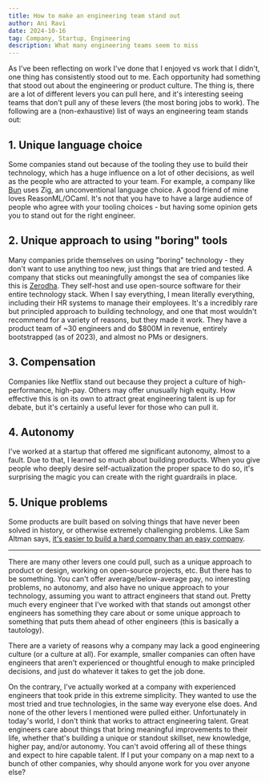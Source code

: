 ```yaml
---
title: How to make an engineering team stand out
author: Ani Ravi
date: 2024-10-16
tag: Company, Startup, Engineering
description: What many engineering teams seem to miss
---
```


As I've been reflecting on work I've done that I enjoyed vs work that I didn't, one thing has consistently stood out to me. Each opportunity had something that stood out about the engineering or product culture. The thing is, there are a lot of different levers you can pull here, and it's interesting seeing teams that don't pull any of these levers (the most boring jobs to work). The following are a (non-exhaustive) list of ways an engineering team stands out:

## 1. Unique language choice

Some companies stand out because of the tooling they use to build their technology, which has a huge influence on a lot of other decisions, as well as the people who are attracted to your team. For example, a company like [Bun](https://bun.sh/) uses Zig, an unconventional language choice. A good friend of mine loves ReasonML/OCaml. It's not that you have to have a large audience of people who agree with your tooling choices - but having some opinion gets you to stand out for the right engineer.

## 2. Unique approach to using "boring" tools

Many companies pride themselves on using "boring" technology - they don't want to use anything too new, just things that are tried and tested. A company that sticks out meaningfully amongst the sea of companies like this is [Zerodha](https://zerodha.tech/). They self-host and use open-source software for their entire technology stack. When I say everything, I mean literally everything, including their HR systems to manage their employees. It's a incredibly rare but principled approach to building technology, and one that most wouldn't recommend for a variety of reasons, but they made it work. They have a product team of ~30 engineers and do $800M in revenue, entirely bootstrapped (as of 2023), and almost no PMs or designers.

## 3. Compensation

Companies like Netflix stand out because they project a culture of high-performance, high-pay. Others may offer unusually high equity. How effective this is on its own to attract great engineering talent is up for debate, but it's certainly a useful lever for those who can pull it.

## 4. Autonomy

I've worked at a startup that offered me significant autonomy, almost to a fault. Due to that, I learned so much about building products. When you give people who deeply desire self-actualization the proper space to do so, it's surprising the magic you can create with the right guardrails in place.

## 5. Unique problems

Some products are built based on solving things that have never been solved in history, or otherwise extremely challenging problems. Like Sam Altman says, [it's easier to build a hard company than an easy company](https://youtu.be/GiwpsoTT3p8).

---

There are many other levers one could pull, such as a unique approach to product or design, working on open-source projects, etc. But there has to be something. You can't offer average/below-average pay, no interesting problems, no autonomy, and also have no unique approach to your technology, assuming you want to attract engineers that stand out. Pretty much every engineer that I've worked with that stands out amongst other engineers has something they care about or some unique approach to something that puts them ahead of other engineers (this is basically a tautology).

There are a variety of reasons why a company may lack a good engineering culture (or a culture at all). For example, smaller companies can often have engineers that aren't experienced or thoughtful enough to make principled decisions, and just do whatever it takes to get the job done.

On the contrary, I've actually worked at a company with experienced engineers that took pride in this extreme simplicity. They wanted to use the most tried and true technologies, in the same way everyone else does. And none of the other levers I mentioned were pulled either. Unfortunately in today's world, I don't think that works to attract engineering talent. Great engineers care about things that bring meaningful improvements to their life, whether that's building a unique or standout skillset, new knowledge, higher pay, and/or autonomy. You can't avoid offering all of these things and expect to hire capable talent. If I put your company on a map next to a bunch of other companies, why should anyone work for you over anyone else?
